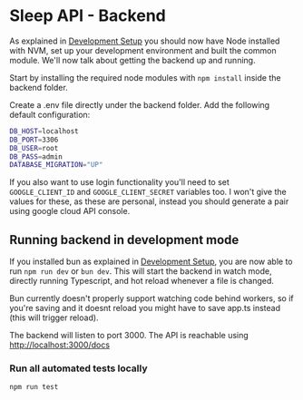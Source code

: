 # Sleep API - Backend

As explained in [Development Setup](../DEVELOPMENT_SETUP.md) you should now have Node installed with NVM, set up your development environment and built the common module. We'll now talk about getting the backend up and running.

Start by installing the required node modules with `npm install` inside the backend folder.

Create a .env file directly under the backend folder. Add the following default configuration:

```bash
DB_HOST=localhost
DB_PORT=3306
DB_USER=root
DB_PASS=admin
DATABASE_MIGRATION="UP"
```

If you also want to use login functionality you'll need to set `GOOGLE_CLIENT_ID` and `GOOGLE_CLIENT_SECRET` variables too. I won't give the values for these, as these are personal, instead you should generate a pair using google cloud API console.

## Running backend in development mode

If you installed bun as explained in [Development Setup](../DEVELOPMENT_SETUP.md), you are now able to run `npm run dev` or `bun dev`.
This will start the backend in watch mode, directly running Typescript, and hot reload whenever a file is changed.

Bun currently doesn't properly support watching code behind workers, so if you're saving and it doesnt reload you might have to save app.ts instead (this will trigger reload).

The backend will listen to port 3000. The API is reachable using <http://localhost:3000/docs>

### Run all automated tests locally

```
npm run test
```
